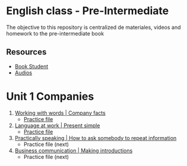 # English class - Pre-Intermediate
The objective to this repository is centralized de materiales, videos and homework to the pre-intermediate book

## Resources
- [Book Student](https://drive.google.com/file/d/14Xqx_yBRUoIqMsk4WLxnc0yKH3BUrWPp/view?usp=sharing)
- [Audios](https://drive.google.com/drive/folders/1h6Nr3fVeya6-ghiyIuYaqRmuegwDypsq?usp=sharing)


# Unit 1 Companies

1) [Working with words | Company facts](./01-companies/01-working-with-words.md)
    - [Practice file](./01-companies/practice-file/01-working-with-words.md)
1) [Language at work | Present simple](./01-companies/02-language-at-work.md)
    - [Practice file](./01-companies/practice-file/02-language-at-work.md)
1) [Practically speaking | How to ask somebody to repeat information](./01-companies/03-practically-speaking.md)
    - Practice file (next)
1) [Business communication | Making introductions](./01-companies/04-business-comunication.md)
    - Practice file (next)


  
  